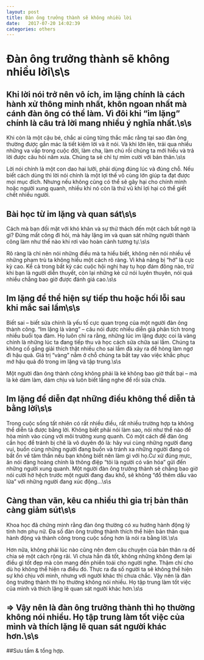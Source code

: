 ```yaml
---
layout: post
title: Đàn ông trưởng thành sẽ không nhiều lời
date:   2017-07-20 14:02:39
categories: others
---
```


# Đàn ông trưởng thành sẽ không nhiều lời\s\s

## Khi lời nói trở nên vô ích, im lặng chính là cách hành xử thông minh nhất, khôn ngoan nhất mà cánh đàn ông có thể làm. Vì đôi khi “im lặng” chính là câu trả lời mang nhiều ý nghĩa nhất.​\s\s

Khi còn là một cậu bé, chắc ai cũng từng thắc mắc rằng tại sao đàn ông thường được gắn mác là tiết kiệm lời và ít nói. Và khi lớn lên, trải qua nhiều những va vấp trong cuộc đời, làm cha, làm chú rồi chúng ta mới hiểu và trả lời được câu hỏi năm xưa. Chúng ta sẻ chỉ tự mỉm cười với bản thân.\s\s

Lời nói chính là một con dao hai lưỡi, phải dùng đúng lúc và đúng chỗ. Nếu biết cách dùng thì lời nói chính là một lợi thế vô cùng lớn giúp ta đạt được mọi mục đích. Nhưng nếu không cũng có thể sẽ gây hại cho chính mình hoặc người xung quanh, nhiều khi nó còn là thứ vũ khí lợi hại có thể giết chết nhiều người.

## Bài học từ im lặng và quan sát\s\s

Cách mà bạn đối mặt với khó khăn và sự thử thách đến một cách bất ngờ là gì? Đừng mất công đi hỏi, mà hãy lặng im và quan sát những người thành công làm như thế nào khi rơi vào hoàn cảnh tương tự.\s\s

Rõ ràng là chỉ nên nói những điều mà ta hiểu biết, không nên nói nhiều về những phạm trù ta không hiểu một cách rõ ràng. Vì khả năng bị “hớ” là cực kỳ cao. Kể cả trong bất kỳ các cuộc hội nghị hay tụ họp đám đông nào, trừ khi bạn là người diễn thuyết, còn lại những kẻ cứ nói luyên thuyên, nói quá nhiều chẳng bao giờ được đánh giá cao.\s\s

## Im lặng để thể hiện sự tiếp thu hoặc hối lỗi sau khi mắc sai lầm\s\s

Biết sai – biết sửa chính là yếu tố cực quan trọng của một người đàn ông thành công. “Im lặng là vàng” – câu nói được nhiều diễn giả phân tích trong nhiều buổi tọa đàm. Họ luôn chỉ ra rằng, những lúc im lặng được coi là vàng chính là những lúc ta đang tiếp thu và học cách sửa chữa sai lầm. Chúng ta không cố gắng giải thích thật nhiều cho sai lầm đã xảy ra để hòng làm ngơ đi hậu quả. Giá trị “vàng” nằm ở chỗ chúng ta bắt tay vào việc khắc phục mớ hậu quả đó trong im lặng và tập trung.\s\s

Một người đàn ông thành công không phải là kẻ không bao giờ thất bại – mà là kẻ dám làm, dám chịu và luôn biết lắng nghe để rồi sửa chữa.

## Im lặng để diễn đạt những điều không thể diễn tả bằng lời\s\s

Trong cuộc sống tất nhiên có rất nhiều điều, rất nhiều trường hợp ta không thể diễn tả được bằng lời. Không biết phải nói làm sao, nói như thể nào để hòa mình vào cùng với môi trường xung quanh. Có một cách để đàn ông cần học để tránh bị chê là vô duyên đó là: hãy vui cùng những người đang vui, buồn cùng những người đang buồn và tránh xa những người đang có bất ổn về tâm thần nếu bạn không biết nên làm gì với họ.Cư xử đúng mực, ăn nói đàng hoàng chính là thông điệp “tôi là người có văn hóa” gửi đến những người xung quanh. Một người đàn ông trưởng thành sẽ chẳng bao giờ nói cười hờ hệch trước một người đang đau khổ, sẽ không “đổ thêm dầu vào lửa” với những người đang xúc động…\s\s

## Càng than vãn, kêu ca nhiều thì gia trị bản thân càng giảm sút\s\s

Khoa học đã chứng minh rằng đàn ông thường có xu hướng hành động lý tính hơn phụ nữ. Đa số đàn ông trưởng thành thích thể hiện bản thân qua hành động và thành công trong cuộc sống hơn là nói ra bằng lời.\s\s

Hơn nữa, không phải lúc nào cũng nên đem câu chuyện của bản thân ra để chia sẻ một cách rộng rãi. Vì chưa hẳn đã tốt, không những không đem lại điều gì tốt đẹp mà còn mang đến phiền toái cho người nghe. Thậm chí cho dù họ không thể hiện ra điều đó. Thực ra đa số người ta sẽ không thể hiện sự khó chịu với mình, nhưng với người khác thì chưa chắc.
Vậy nên là đàn ông trưởng thành thì họ thường không nói nhiều. Họ tập trung làm tốt việc của mình và thích lặng lẽ quan sát người khác hơn.\s\s

## => Vậy nên là đàn ông trưởng thành thì họ thường không nói nhiều. Họ tập trung làm tốt việc của mình và thích lặng lẽ quan sát người khác hơn.\s\s

##Sưu tầm & tổng hợp.